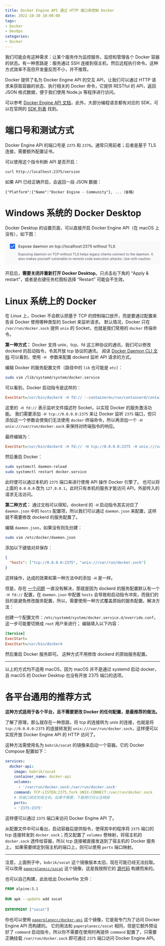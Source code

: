 ```yaml
---
title: Docker Engine API 通过 HTTP 接口来控制 Docker
date: 2022-10-30 10:00:00
tags: 
- Docker
- DevOps
categories: 
- Docker
---
```


我们可能会有这种需求：让某个服务作为监控服务，监控和管理各个 Docker 容器的状态。有一种思路是：服务通过 SSH 连接到宿主机，然后远程执行命令。这种方式效率不高但开发量反而不小，并不推荐。

Docker 提供了名为 Docker Engine API 的交互 API，让我们可以通过 HTTP 请求来获取容器的状态、执行相关的 Docker 命令，它提供 RESTful 的 API，返回 JSON 格式数据，便于我们使用 Node.js 等程序进行访问。

可以参考 [Docker Engine API 文档](https://docs.docker.com/engine/api/latest/)，此外，大部分编程语言都有对应的 SDK，可以在官网的 [SDK 列表](https://docs.docker.com/engine/api/) 找到。



# 端口号和测试方式

Docker Engine API 的端口号是 `2375` 和 `2376`。通常只用前者；后者是基于 TLS 连接，需要额外配置证书。

可以使用这个指令判断 API 是否开启：

```bash
curl http://localhost:2375/version
```

如果 API 已经正确开启，会返回一段 JSON 数据：

```
{"Platform":{"Name":"Docker Engine - Community"}, ...（省略） 
```



# Windows 系统的 Docker Desktop

Docker Desktop 的设置页面，可以直接开启 Docker Engine API（在 macOS 上没有），如下图：

![](../images/image-20240315225827908.png)

开启后，**需要关闭并重新打开 Docker Desktop**。只点击右下角的 “Apply & restart”，或者是右键任务栏图标选择 “Restart” 可能会不生效。



# Linux 系统上的 Docker

在 Linux 上，Docker 不会默认把基于 TCP 的控制端口放开，而是要通过配置来告诉 Docker 使用哪种类型的 Socket 来监听请求。
默认情况，Docker 只在 `/var/run/docker.sock` 提供 `unix` 的 Socket，也就是我们常用的 `docker` 终端命令。

**第一种方式：**
Docker 支持 unix、tcp、fd 这三种协议的通讯，我们可以修改 dockerd 的启动指令，令其开放 tcp 协议的通讯。
阅读 [Docker Daemon CLI 文档](https://docs.docker.com/reference/cli/dockerd/#daemon-socket-option) 可以看到，使用 `-H ` 参数来配置 dockerd 监听 API 请求的方式。

编辑 Docker 的服务配置文件（路径中的 `lib` 也可能是 `etc`）：

```bash
sudo vim /lib/systemd/system/docker.service
```

可以看到，Docker 启动指令是这样的：

```ini
ExecStart=/usr/bin/dockerd -H fd:// --containerd=/run/containerd/containerd.sock
```

这里的 `-H fd://` 表示监听文件描述符 Socket，以实现 Docker 的服务激活功能。
我们需要添加 `-H tcp://0.0.0.0:2375` 来让 Docker 监听 `2375` 端口，但只添加这一个参数会使我们无法使用 `docker` 终端命令，所以再添加一个 `-H unix:///var/run/docker.sock` 来保持对终端指令的响应。

最终编辑为：

```ini
ExecStart=/usr/bin/dockerd -H fd:// -H tcp://0.0.0.0:2375 -H unix:///var/run/docker.sock --containerd=/run/containerd/containerd.sock
```

然后重启 Docker：

```bash
sudo systemctl daemon-reload
sudo systemctl restart docker.service
```

此时便可以通过本机的 `2375` 端口来进行使用 API 操作 Docker 引擎了。
也可以将上面的 `0.0.0.0` 改为 `127.0.0.1`，此时只有本机的服务才能访问 API，外部传入的请求无法访问。

**第二种方式：**
通过文档可以得知，dockerd 的 `-H` 启动指令其实对应了 `daemon.json` 中的 `hosts` 配置项，所以我们可以通过 `daemon.json` 来配置，这样就不需要修改 dockerd 的服务配置了。

编辑 `daemon.json`，如果没有则先创建：

```bash
sudo vim /etc/docker/daemon.json
```

添加以下键值对并保存：

```json
{
  "hosts": ["tcp://0.0.0.0:2375", "unix:///var/run/docker.sock"]
}
```

这样操作，达成的效果和第一种方法中的添加 `-H` 是一样。

但是，存在 [一个问题](https://github.com/moby/moby/issues/25471) 一直没有解决，那就是因为 dockerd 的服务配置默认有一个 `-H fd://` 配置，在 `daemon.json` 中配置 `hosts` 会导致和启动指令冲突，而我们的目的是避免修改服务配置，所以，需要使用一种方式覆盖原始的服务配置。解决方法：

创建一个配置文件：`/etc/systemd/system/docker.service.d/override.conf`，这一步可能要切换成 `root` 用户来进行；
编辑填入以下内容：

```ini
[Service]
ExecStart=
ExecStart=/usr/bin/dockerd
```

然后重启 Docker 服务即可。
这种方式不用修改 dockerd 的原始服务配置。

-----

以上的方式均不适用 macOS，因为 macOS 并不是通过 systemd 启动 docker，且 macOS 的 Docker Desktop 也没有开放 2375 端口的选项。



# 各平台通用的推荐方式

**这种方式适用于各个平台，且不需要更改 Docker 的任何配置，是最推荐的做法。**

了解了原理，那么就存在一种思路，将 tcp 的连接转为 unix 的连接，也就是将 `tcp://0.0.0.0:2375` 的连接转发到 `unix:///var/run/docker.sock`，这样便可以实现开放 Docker Engine API 的 HTTP 访问了。

这种方法需使用名为 `bobrik/socat` 的镜像来启动一个容器。它的 Docker Compose 配置如下：

```yaml
services:
  docker-api:
    image: bobrik/socat
    container_name: docker-api
    volumes:
      - '/var/run/docker.sock:/var/run/docker.sock'
    command: TCP-LISTEN:2375,fork UNIX-CONNECT:/var/run/docker.sock
    # 将端口绑定到宿主机。如果不需要，下面两行可以注释掉
    ports:
    - '2375:2375'
```

这样便可以通过 `2375` 端口来访问 Docker Engine API 了。

从配置文件中可以看出，启动容器后提供指令，使得其中的程序将 `2375` 端口的 tcp 连接转发到 `docker.sock`；而又配置了 `volumes` 卷映射，将宿主机的 `docker.sock` 透传给容器，所以 tcp 连接被直接发送到了宿主机的 Docker 服务上。
如果需要绑定到宿主机的端口上，则可以使用 `ports` 端口映射。

-----

注意，上面例子中，`bobrik/socat` 这个镜像版本太旧，现在可能已经无法拉取。
可以改用 [`paperplanecc/socat`](https://hub.docker.com/r/paperplanecc/socat) 这个镜像，这是我按照它的 [源代码](https://github.com/bobrik/docker-socat/blob/master/Dockerfile) 构建而来的。

也可以自己构建，此处给出 Dockerfile 文件：

```dockerfile
FROM alpine:3.1

RUN apk --update add socat

ENTRYPOINT ["socat"]
```

你也可以使用 [`paperplanecc/docker-api`](https://hub.docker.com/r/paperplanecc/docker-api) 这个镜像，它是我专门为了访问 Docker Engine API 而构建的。
它的用法和 `paperplanecc/socat` 相同，但是它额外预设好了 `command` 启动指令，所以你不需要在使用时再提供 `command` 配置了，只需要正确挂载 `/var/run/docker.sock` 即可通过 `2375` 端口访问 Docker Engine API。
